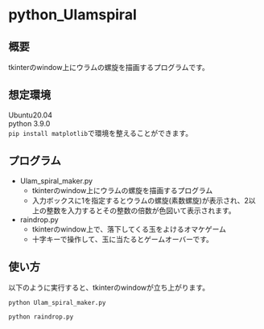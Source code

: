 # python_Ulamspiral

## 概要
tkinterのwindow上にウラムの螺旋を描画するプログラムです。

## 想定環境
Ubuntu20.04  
python 3.9.0  
`pip install matplotlib`で環境を整えることができます。


## プログラム
- Ulam_spiral_maker.py 
  - tkinterのwindow上にウラムの螺旋を描画するプログラム
  - 入力ボックスに1を指定するとウラムの螺旋(素数螺旋)が表示され、2以上の整数を入力するとその整数の倍数が色図いて表示されます。
- raindrop.py
  - tkinterのwindow上で、落下してくる玉をよけるオマケゲーム
  - 十字キーで操作して、玉に当たるとゲームオーバーです。

## 使い方
以下のように実行すると、tkinterのwindowが立ち上がります。
```
python Ulam_spiral_maker.py
```
```
python raindrop.py
```

